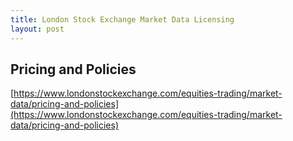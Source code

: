 ```yaml
---
title: London Stock Exchange Market Data Licensing
layout: post
---
```


## Pricing and Policies
[https://www.londonstockexchange.com/equities-trading/market-data/pricing-and-policies](https://www.londonstockexchange.com/equities-trading/market-data/pricing-and-policies)
